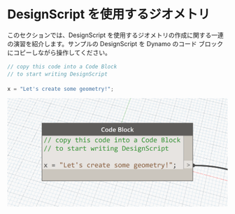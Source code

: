 # DesignScript を使用するジオメトリ

このセクションでは、DesignScript を使用するジオメトリの作成に関する一連の演習を紹介します。サンプルの DesignScript を Dynamo のコード ブロックにコピーしながら操作してください。

```js
// copy this code into a Code Block
// to start writing DesignScript

x = "Let's create some geometry!";
```
![](images/12/CodeBlock.png)

